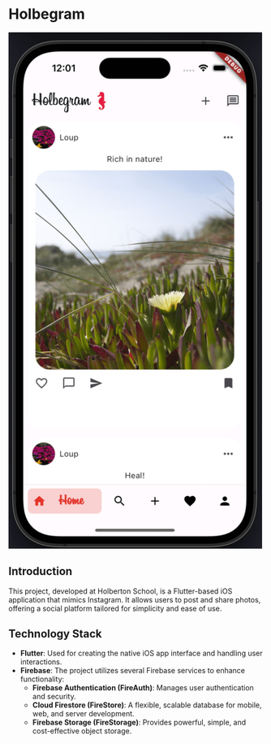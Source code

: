 # Holbegram

<img src="assets/Holbegram.png" width="500" alt="Holbegram Screenshot">

## Introduction
This project, developed at Holberton School, is a Flutter-based iOS application that mimics Instagram. It allows users to post and share photos, offering a social platform tailored for simplicity and ease of use.

## Technology Stack
- **Flutter**: Used for creating the native iOS app interface and handling user interactions.
- **Firebase**: The project utilizes several Firebase services to enhance functionality:
  - **Firebase Authentication (FireAuth)**: Manages user authentication and security.
  - **Cloud Firestore (FireStore)**: A flexible, scalable database for mobile, web, and server development.
  - **Firebase Storage (FireStorage)**: Provides powerful, simple, and cost-effective object storage.
